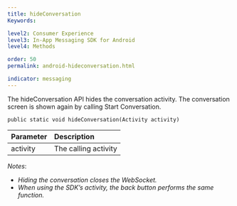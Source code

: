 ```yaml
---
title: hideConversation
Keywords:

level2: Consumer Experience
level3: In-App Messaging SDK for Android
level4: Methods

order: 50
permalink: android-hideconversation.html

indicator: messaging
---
```


The hideConversation API hides the conversation activity. The conversation screen is shown again by calling Start Conversation. 

`public static void hideConversation(Activity activity)`

| Parameter | Description |
| :--- | :--- |
| activity | The calling activity |

*Notes*: 

- *Hiding the conversation closes the WebSocket.*
- *When using the SDK’s activity, the back button performs the same function.*

